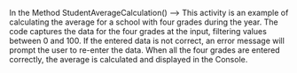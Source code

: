 In the Method StudentAverageCalculation() --> This activity is an example of calculating the average for a school with four grades during the year. The code captures the data for the four grades at the input, filtering values ​​between 0 and 100. If the entered data is not correct, an error message will prompt the user to re-enter the data. When all the four grades are entered correctly, the average is calculated and displayed in the Console.
